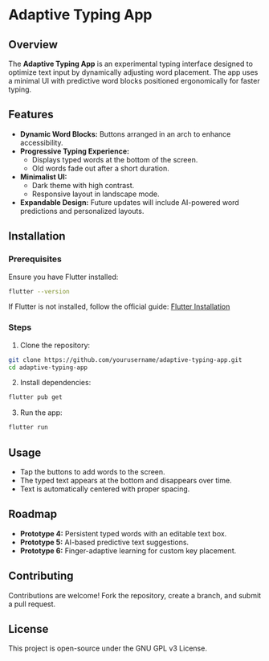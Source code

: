 # Adaptive Typing App

## Overview
The **Adaptive Typing App** is an experimental typing interface designed to optimize text input by dynamically adjusting word placement. The app uses a minimal UI with predictive word blocks positioned ergonomically for faster typing.

## Features
- **Dynamic Word Blocks:** Buttons arranged in an arch to enhance accessibility.
- **Progressive Typing Experience:**
    - Displays typed words at the bottom of the screen.
    - Old words fade out after a short duration.
- **Minimalist UI:**
    - Dark theme with high contrast.
    - Responsive layout in landscape mode.
- **Expandable Design:** Future updates will include AI-powered word predictions and personalized layouts.

## Installation
### Prerequisites
Ensure you have Flutter installed:
```sh
flutter --version
```
If Flutter is not installed, follow the official guide: [Flutter Installation](https://flutter.dev/docs/get-started/install)

### Steps
1. Clone the repository:
```sh
git clone https://github.com/yourusername/adaptive-typing-app.git
cd adaptive-typing-app
```
2. Install dependencies:
```sh
flutter pub get
```
3. Run the app:
```sh
flutter run
```

## Usage
- Tap the buttons to add words to the screen.
- The typed text appears at the bottom and disappears over time.
- Text is automatically centered with proper spacing.

## Roadmap
- **Prototype 4:** Persistent typed words with an editable text box.
- **Prototype 5:** AI-based predictive text suggestions.
- **Prototype 6:** Finger-adaptive learning for custom key placement.

## Contributing
Contributions are welcome! Fork the repository, create a branch, and submit a pull request.

## License
This project is open-source under the GNU GPL v3 License.

